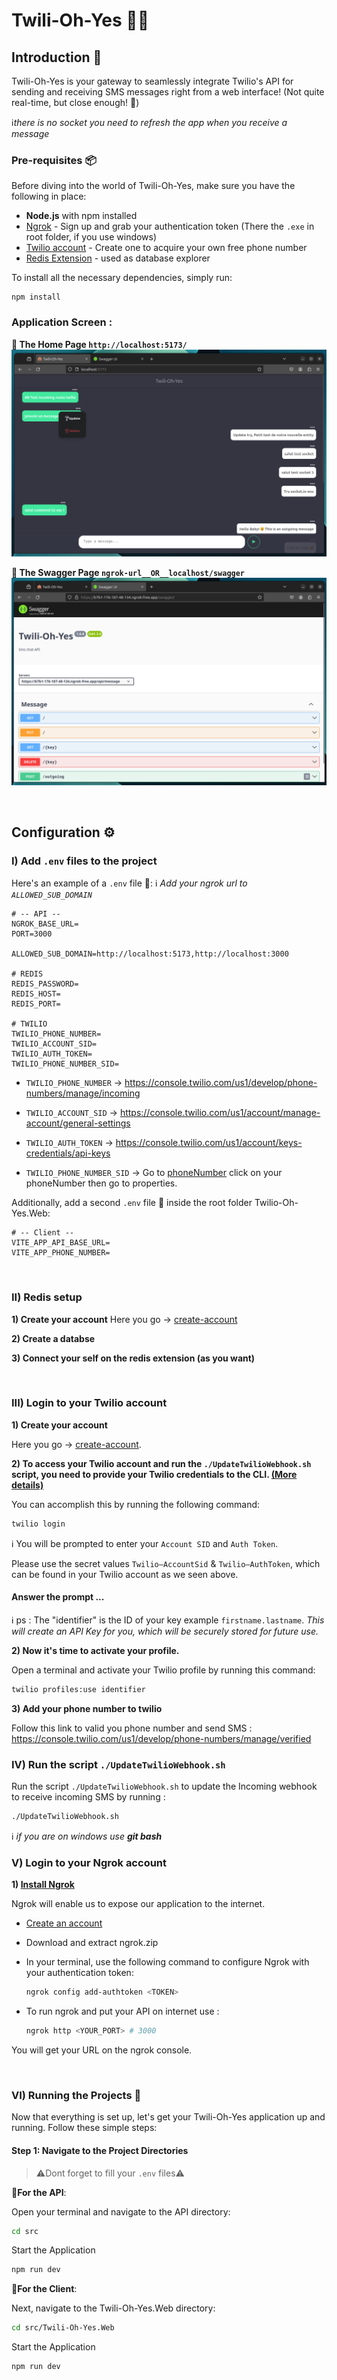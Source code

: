 # Twili-Oh-Yes 🚀📱

## Introduction 📝

Twili-Oh-Yes is your gateway to seamlessly integrate Twilio's API for sending and receiving SMS messages right from a web interface! 
(Not quite real-time, but close enough! 🤫)

ℹ️*there is no socket you need to refresh the app when you receive a message*

### Pre-requisites 📦

Before diving into the world of Twili-Oh-Yes, make sure you have the following in place:

* **Node.js** with npm installed
* [Ngrok](https://ngrok.com/download) - Sign up and grab your authentication token (There the `.exe`  in root folder, if you use windows)
* [Twilio account](https://login.twilio.com/u/signup?state=hKFo2SBxNE9kNGRwRFhKbldPNTA2TllReXMycHJVZGphaEJHWaFur3VuaXZlcnNhbC1sb2dpbqN0aWTZIE05NVg3ekJCUGFrRXY0cHh2VDYyNU5tUmFKcEt0djh1o2NpZNkgTW05M1lTTDVSclpmNzdobUlKZFI3QktZYjZPOXV1cks) - Create one to acquire your own free phone number
* [Redis Extension](https://marketplace.visualstudio.com/items?itemName=cweijan.vscode-redis-client) - used as database explorer


To install all the necessary dependencies, simply run:

```npm
npm install
```

### Application Screen : 

**🔹 The Home Page `http://localhost:5173/`**
![Twili-Oh-Yes HomePage](https://github.com/YoubaImkf/Twili-Oh-Yes/blob/main/public/img/Twili-Oh-Yes_HomePage.png)

**🔹 The Swagger Page `ngrok-url__OR__localhost/swagger`**
![Twili-Oh-Yes Swagger](https://github.com/YoubaImkf/Twili-Oh-Yes/blob/main/public/img/Twili-Oh-Yes_Swagger.png)


‎ 
## Configuration ⚙️

### I) Add `.env` files to the project

Here's an example of a `.env` file 📄:
ℹ️ *Add your ngrok url to `ALLOWED_SUB_DOMAIN`*

```env=
# -- API --
NGROK_BASE_URL=
PORT=3000

ALLOWED_SUB_DOMAIN=http://localhost:5173,http://localhost:3000

# REDIS
REDIS_PASSWORD=
REDIS_HOST=
REDIS_PORT=

# TWILIO
TWILIO_PHONE_NUMBER=
TWILIO_ACCOUNT_SID=
TWILIO_AUTH_TOKEN=
TWILIO_PHONE_NUMBER_SID=
```

* `TWILIO_PHONE_NUMBER` →
https://console.twilio.com/us1/develop/phone-numbers/manage/incoming

* `TWILIO_ACCOUNT_SID` → 
https://console.twilio.com/us1/account/manage-account/general-settings

* `TWILIO_AUTH_TOKEN` → 
https://console.twilio.com/us1/account/keys-credentials/api-keys

* `TWILIO_PHONE_NUMBER_SID` → 
Go to [phoneNumber](https://console.twilio.com/us1/develop/phone-numbers/manage/incoming) click on your phoneNumber then go to properties.
‎ 

Additionally, add a second `.env` file 📄 inside the root folder Twilio-Oh-Yes.Web:

```env=
# -- Client --
VITE_APP_API_BASE_URL=
VITE_APP_PHONE_NUMBER=
```
‎ 

### II) Redis setup

**1) Create your account**
Here you go → [create-account](https://redis.com/try-free/?_gl=1*fghn33*_ga*MTE2NTk0OTU5LjE3MDMxODk0MDc.*_ga_8BKGRQKRPV*MTcwMzE4OTQwNi4xLjEuMTcwMzE4OTQxNi41MC4wLjA.*_gcl_au*MjU4MTQ5MDQ0LjE3MDMxODk0MDc.&_ga=2.47929760.665514104.1703189407-116594959.1703189407&utm_source=redisio&utm_medium=referral&utm_campaign=2023-09-try_free&utm_content=cu-redis_cloud_users)

**2) Create a databse**

**3) Connect your self on the redis extension (as you want)** 

‎ 
### III) Login to your Twilio account

**1) Create your account**

Here you go → [create-account](https://login.twilio.com/u/signup?state=hKFo2SBxNE9kNGRwRFhKbldPNTA2TllReXMycHJVZGphaEJHWaFur3VuaXZlcnNhbC1sb2dpbqN0aWTZIE05NVg3ekJCUGFrRXY0cHh2VDYyNU5tUmFKcEt0djh1o2NpZNkgTW05M1lTTDVSclpmNzdobUlKZFI3QktZYjZPOXV1cks).

**2) To access your Twilio account and run the `./UpdateTwilioWebhook.sh` script, you need to provide your Twilio credentials to the CLI. [(More details)](https://www.twilio.com/docs/twilio-cli/quickstart)**

You can accomplish this by running the following command:

```bash
twilio login
```

ℹ️ You will be prompted to enter your `Account SID` and `Auth Token`. 

Please use the secret values `Twilio–AccountSid` & `Twilio–AuthToken`, which can be found in your Twilio account as we seen above.

#### Answer the prompt ...
ℹ️     ps : The "identifier" is the ID of your key example `firstname.lastname`.
*This will create an API Key for you, which will be securely stored for future use.*


**2) Now it's time to activate your profile.**

Open a terminal and activate your Twilio profile by running this command:

```bash
twilio profiles:use identifier
```

**3) Add your phone number to twilio**

Follow this link to valid you phone number and send SMS : https://console.twilio.com/us1/develop/phone-numbers/manage/verified
‎ 

### IV) Run the script `./UpdateTwilioWebhook.sh`

Run the script `./UpdateTwilioWebhook.sh` to update the Incoming webhook to receive incoming SMS by running :
```bash
./UpdateTwilioWebhook.sh
```

ℹ️ *if you are on windows use **git bash***
‎ 

### V) Login to your Ngrok account

**1) [Install Ngrok](https://ngrok.com/docs/getting-started/?os=linux)**

Ngrok will enable us to expose our application to the internet.

- [Create an account](https://dashboard.ngrok.com/signup)
- Download and extract ngrok.zip

- In your terminal, use the following command to configure Ngrok with your authentication token:
    ```bash
    ngrok config add-authtoken <TOKEN>
    ```

- To run ngrok and put your API on internet use : 
    ```bash
    ngrok http <YOUR_PORT> # 3000
    ```

You will get your URL on the ngrok console.

‎ 
### VI) Running the Projects 🚀

Now that everything is set up, let's get your Twili-Oh-Yes application up and running. 
Follow these simple steps:

#### Step 1: Navigate to the Project Directories
> ⚠️Dont forget to fill your `.env` files⚠️

🔹**For the API**:

Open your terminal and navigate to the API directory:

```bash
cd src
```
Start the Application

```bash
npm run dev
```

🔹**For the Client**:

Next, navigate to the Twili-Oh-Yes.Web directory:

```bash
cd src/Twili-Oh-Yes.Web
```
Start the Application
```bash
npm run dev
```